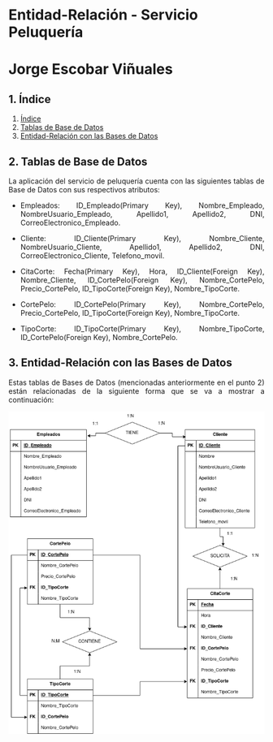 # **Entidad-Relación - Servicio Peluquería**

# **Jorge Escobar Viñuales**

## **1. Índice**<a name = "id1"></a>
1. [Índice](#id1)<br>
2. [Tablas de Base de Datos](#id2)<br>
3. [Entidad-Relación con las Bases de Datos](#id3)<br>

## **2. Tablas de Base de Datos**<a name="id2"></a>
<div align="justify">
  La aplicación del servicio de peluquería cuenta con las siguientes tablas de Base de Datos con sus respectivos atributos:

  - Empleados: ID_Empleado(Primary Key), Nombre_Empleado, NombreUsuario_Empleado, Apellido1, Apellido2, DNI, CorreoElectronico_Empleado.

  - Cliente: ID_Cliente(Primary Key), Nombre_Cliente, NombreUsuario_Cliente, Apellido1, Apellido2, DNI, CorreoElectronico_Cliente, Telefono_movil.

  - CitaCorte: Fecha(Primary Key), Hora, ID_Cliente(Foreign Key), Nombre_Cliente, ID_CortePelo(Foreign Key), Nombre_CortePelo, Precio_CortePelo, ID_TipoCorte(Foreign Key), Nombre_TipoCorte.

  - CortePelo: ID_CortePelo(Primary Key), Nombre_CortePelo, Precio_CortePelo, ID_TipoCorte(Foreign Key), Nombre_TipoCorte.

  - TipoCorte: ID_TipoCorte(Primary Key), Nombre_TipoCorte, ID_CortePelo(Foreign Key), Nombre_CortePelo.
</div>
  
## **3. Entidad-Relación con las Bases de Datos**<a name="id3"></a>
<div align="justify">
  Estas tablas de Bases de Datos (mencionadas anteriormente en el punto 2) están relacionadas de la siguiente forma que se va a mostrar a continuación:
  
  
  ![](https://github.com/Jorgeev27/Servicio-Peluqueria/blob/main/doc/entidad_relacion/DrawIO/Entidad-Relacion.png)
</div>
